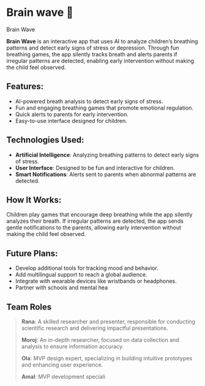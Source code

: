 # Brain wave 🧠
Brain Wave

**Brain Wave** is an interactive app that uses AI to analyze children’s breathing patterns and detect early signs of stress or depression. Through fun breathing games, the app silently tracks breath and alerts parents if irregular patterns are detected, enabling early intervention without making the child feel observed.

## Features:
- AI-powered breath analysis to detect early signs of stress.
- Fun and engaging breathing games that promote emotional regulation.
- Quick alerts to parents for early intervention.
- Easy-to-use interface designed for children.

## Technologies Used:
- **Artificial Intelligence**: Analyzing breathing patterns to detect early signs of stress.
- **User Interface**: Designed to be fun and interactive for children.
- **Smart Notifications**: Alerts sent to parents when abnormal patterns are detected.

## How It Works:
Children play games that encourage deep breathing while the app silently analyzes their breath. If irregular patterns are detected, the app sends gentle notifications to the parents, allowing early intervention without making the child feel observed.

## Future Plans:
- Develop additional tools for tracking mood and behavior.
- Add multilingual support to reach a global audience.
- Integrate with wearable devices like wristbands or headphones.
- Partner with schools and mental hea

## Team Roles

> **Rana**: A skilled researcher and presenter, responsible for conducting scientific research and delivering impactful presentations.
>
> **Moroj**: An in-depth researcher, focused on data collection and analysis to ensure information accuracy.
>
> **Ola**: MVP design expert, specializing in building intuitive prototypes and enhancing user experience.
>
> **Amal**: MVP development speciali
